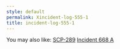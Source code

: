 ```yaml
---
style: default
permalink: Xincident-log-555-1
title: incident-log-555-1
---
```

You may also like:
[SCP-289](http://scp-wiki.net/scp-289)
[Incident 668 A](http://scp-wiki.net/incident-668-a)